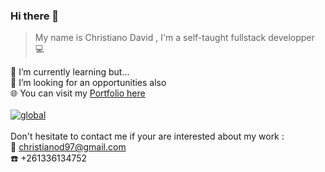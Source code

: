 ### Hi there 👋
> My name is Christiano David , 
> I'm a self-taught fullstack developper 	:computer:
<!--
**ChristianoDc7/ChristianoDc7** is a ✨ _special_ ✨ repository because its `README.md` (this file) appears on your GitHub profile.

Here are some ideas to get you started:

- 🔭 I’m currently working on ...
- 🌱 I’m currently learning ...
- 👯 I’m looking to collaborate on ...
- 🤔 I’m looking for help with ...
- 💬 Ask me about ...
- 📫 How to reach me: ...
- 😄 Pronouns: ...
- ⚡ Fun fact: ...
-->
🌱 I’m currently learning but... <br>
:briefcase: I’m looking for an opportunities also <br>
🌐 You can visit my <a href="https://christianodc7.github.io/">Portfolio here</a> <br><br>
[![global](https://github-readme-stats.vercel.app/api/top-langs/?username=ChristianoDc7&hide=css,html,hack&langs_count=20)](https://github.com/ChristianoDc7)
<br><br>
Don't hesitate to contact me if your are interested about my work : <br>
:email: christianod97@gmail.com <br>
:phone: +261336134752
